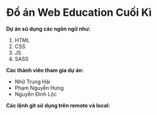 # Đồ án Web Education Cuối Kì

**Dự án sử dụng các ngôn ngữ như:**

1. HTML
2. CSS
3. JS
4. SASS

**Các thành viên tham gia dự án:**

- Nhữ Trung Hải
- Phạm Nguyễn Hưng
- Nguyễn Đình Lộc

**Các lệnh git sử dụng trên remote và local:**
